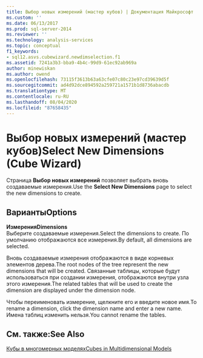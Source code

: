 ```yaml
---
title: Выбор новых измерений (мастер кубов) | Документация Майкрософт
ms.custom: ''
ms.date: 06/13/2017
ms.prod: sql-server-2014
ms.reviewer: ''
ms.technology: analysis-services
ms.topic: conceptual
f1_keywords:
- sql12.asvs.cubewizard.newdimselection.f1
ms.assetid: 7241a3b3-bba9-4b4c-99d9-61ec92ab969a
author: minewiskan
ms.author: owend
ms.openlocfilehash: 73115f3613b63a63cfe07c80c23e97cd39639d5f
ms.sourcegitcommit: ad4d92dce894592a259721a1571b1d8736abacdb
ms.translationtype: MT
ms.contentlocale: ru-RU
ms.lasthandoff: 08/04/2020
ms.locfileid: "87658435"
---
```

# <a name="select-new-dimensions-cube-wizard"></a><span data-ttu-id="6f36b-102">Выбор новых измерений (мастер кубов)</span><span class="sxs-lookup"><span data-stu-id="6f36b-102">Select New Dimensions (Cube Wizard)</span></span>
  <span data-ttu-id="6f36b-103">Страница **Выбор новых измерений** позволяет выбрать вновь создаваемые измерения.</span><span class="sxs-lookup"><span data-stu-id="6f36b-103">Use the **Select New Dimensions** page to select the new dimensions to create.</span></span>  
  
## <a name="options"></a><span data-ttu-id="6f36b-104">Варианты</span><span class="sxs-lookup"><span data-stu-id="6f36b-104">Options</span></span>  
 <span data-ttu-id="6f36b-105">**Измерения**</span><span class="sxs-lookup"><span data-stu-id="6f36b-105">**Dimensions**</span></span>  
 <span data-ttu-id="6f36b-106">Выберите создаваемые измерения.</span><span class="sxs-lookup"><span data-stu-id="6f36b-106">Select the dimensions to create.</span></span> <span data-ttu-id="6f36b-107">По умолчанию отображаются все измерения.</span><span class="sxs-lookup"><span data-stu-id="6f36b-107">By default, all dimensions are selected.</span></span>  
  
 <span data-ttu-id="6f36b-108">Вновь создаваемые измерения отображаются в виде корневых элементов дерева.</span><span class="sxs-lookup"><span data-stu-id="6f36b-108">The root nodes of the tree represent the new dimensions that will be created.</span></span> <span data-ttu-id="6f36b-109">Связанные таблицы, которые будут использоваться при создании измерения, отображаются внутри узла этого измерения.</span><span class="sxs-lookup"><span data-stu-id="6f36b-109">The related tables that will be used to create the dimension are displayed under the dimension node.</span></span>  
  
 <span data-ttu-id="6f36b-110">Чтобы переименовать измерение, щелкните его и введите новое имя.</span><span class="sxs-lookup"><span data-stu-id="6f36b-110">To rename a dimension, click the dimension name and enter a new name.</span></span> <span data-ttu-id="6f36b-111">Имена таблиц изменить нельзя.</span><span class="sxs-lookup"><span data-stu-id="6f36b-111">You cannot rename the tables.</span></span>  
  
## <a name="see-also"></a><span data-ttu-id="6f36b-112">См. также:</span><span class="sxs-lookup"><span data-stu-id="6f36b-112">See Also</span></span>  
 [<span data-ttu-id="6f36b-113">Кубы в многомерных моделях</span><span class="sxs-lookup"><span data-stu-id="6f36b-113">Cubes in Multidimensional Models</span></span>](multidimensional-models/cubes-in-multidimensional-models.md)  
  
  
